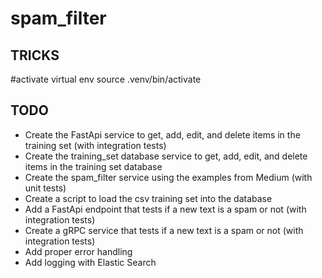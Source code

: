 # spam_filter

## TRICKS
#activate virtual env
source .venv/bin/activate

## TODO
- Create the FastApi service to get, add, edit, and delete items in the training set (with integration tests)
- Create the training_set database service to get, add, edit, and delete items in the training set database
- Create the spam_filter service using the examples from Medium (with unit tests)
- Create a script to load the csv training set into the database
- Add a FastApi endpoint that tests if a new text is a spam or not (with integration tests)
- Create a gRPC service that tests if a new text is a spam or not (with integration tests)
- Add proper error handling
- Add logging with Elastic Search
 
